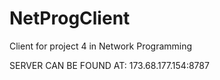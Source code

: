 NetProgClient
=============

Client for project 4 in Network Programming

SERVER CAN BE FOUND AT: 173.68.177.154:8787
